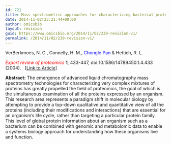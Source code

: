 ```yaml
---
id: 721
title: Mass spectrometric approaches for characterizing bacterial proteomes.
date: 2014-11-02T23:21:44+00:00
author: omicsbio
layout: revision
guid: https://www.omicsbio.org/2014/11/02/230-revision-v1/
permalink: /2014/11/02/230-revision-v1/
---
```

VerBerkmoes, N. C., Connelly, H. M., <span style="color: #0000ff;">Chongle Pan</span> & Hettich, R. L.

<span style="color: #ff0000;"><em>Expert review of proteomics</em></span> **1**, 433-447, doi:10.1586/14789450.1.4.433 (2004).   [[Link to Article](http://informahealthcare.com/doi/abs/10.1586/14789450.1.4.433)]

<!--more-->

**Abstract:** The emergence of advanced liquid chromatography mass spectrometry technologies for characterizing very complex mixtures of proteins has greatly propelled the field of proteomics, the goal of which is the simultaneous examination of all the proteins expressed by an organism. This research area represents a paradigm shift in molecular biology by attempting to provide a top-down qualitative and quantitative view of all the proteins (including their modifications and interactions) that are essential for an organism&#8217;s life cycle, rather than targeting a particular protein family. This level of global protein information about an organism such as a bacterium can be combined with genomic and metabolomic data to enable a systems biology approach for understanding how these organisms live and function.